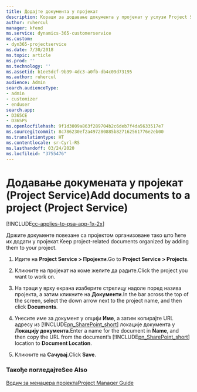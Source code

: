 ```yaml
---
title: Додајте документа у пројекат
description: Кораци за додавање документа у пројекат у услузи Project Service
author: ruhercul
manager: kfend
ms.service: dynamics-365-customerservice
ms.custom:
- dyn365-projectservice
ms.date: 7/30/2018
ms.topic: article
ms.prod: ''
ms.technology: ''
ms.assetid: b1ee5dcf-9b39-4dc3-a0fb-db4c09d73195
ms.author: ruhercul
audience: Admin
search.audienceType:
- admin
- customizer
- enduser
search.app:
- D365CE
- D365PS
ms.openlocfilehash: 9f1d3009a863f289704b2c6deb7f4da5633517e7
ms.sourcegitcommit: 8c786230ef2a497280885b827162561776e2eb00
ms.translationtype: HT
ms.contentlocale: sr-Cyrl-RS
ms.lasthandoff: 03/24/2020
ms.locfileid: "3755476"
---
```

# <a name="add-documents-to-a-project-project-service"></a><span data-ttu-id="2993e-103">Додавање докумената у пројекат (Project Service)</span><span class="sxs-lookup"><span data-stu-id="2993e-103">Add documents to a project (Project Service)</span></span>

[!INCLUDE[cc-applies-to-psa-app-1x-2x](../includes/cc-applies-to-psa-app-1x-2x.md)]

<span data-ttu-id="2993e-104">Држите документе повезане са пројектом организоване тако што ћете их додати у пројекат.</span><span class="sxs-lookup"><span data-stu-id="2993e-104">Keep project-related documents organized by adding them to your project.</span></span>  
  
1. <span data-ttu-id="2993e-105">Идите на **Project Service > Пројекти**.</span><span class="sxs-lookup"><span data-stu-id="2993e-105">Go to **Project Service > Projects**.</span></span>  
  
2. <span data-ttu-id="2993e-106">Кликните на пројекат на коме желите да радите.</span><span class="sxs-lookup"><span data-stu-id="2993e-106">Click the project you want to work on.</span></span>  
  
3. <span data-ttu-id="2993e-107">На траци у врху екрана изаберите стрелицу надоле поред назива пројекта, а затим кликните на **Документи**.</span><span class="sxs-lookup"><span data-stu-id="2993e-107">In the bar across the top of the screen, select the down arrow next to the project name, and then click **Documents**.</span></span>  
  
4. <span data-ttu-id="2993e-108">Унесите име за документ у опцији **Име**, а затим копирајте URL адресу из [!INCLUDE[pn_SharePoint_short](../includes/pn-sharepoint-short.md)] локације документа у **Локацију документа**.</span><span class="sxs-lookup"><span data-stu-id="2993e-108">Enter a name for the document in **Name**,  and then copy the URL from the document’s [!INCLUDE[pn_SharePoint_short](../includes/pn-sharepoint-short.md)] location to **Document Location**.</span></span>  
  
5. <span data-ttu-id="2993e-109">Кликните на **Сачувај**.</span><span class="sxs-lookup"><span data-stu-id="2993e-109">Click **Save**.</span></span>  
  
### <a name="see-also"></a><span data-ttu-id="2993e-110">Такође погледајте</span><span class="sxs-lookup"><span data-stu-id="2993e-110">See Also</span></span>  
 [<span data-ttu-id="2993e-111">Водич за менаџера пројекта</span><span class="sxs-lookup"><span data-stu-id="2993e-111">Project Manager Guide</span></span>](../project-service/project-manager-guide.md)
